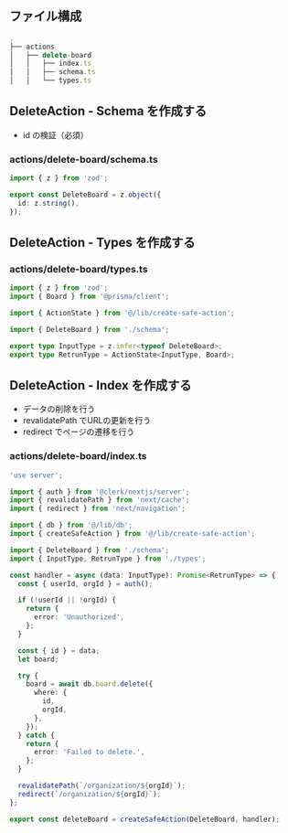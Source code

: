 ## ファイル構成

```ts
.
├── actions
│   ├── delete-board
│   │   ├── index.ts
│   │   ├── schema.ts
│   │   └── types.ts
```

## DeleteAction - Schema を作成する

- id の検証（必須）

### actions/delete-board/schema.ts

```ts
import { z } from 'zod';

export const DeleteBoard = z.object({
  id: z.string(),
});
```

## DeleteAction - Types を作成する

### actions/delete-board/types.ts

```ts
import { z } from 'zod';
import { Board } from '@prisma/client';

import { ActionState } from '@/lib/create-safe-action';

import { DeleteBoard } from './schema';

export type InputType = z.infer<typeof DeleteBoard>;
export type RetrunType = ActionState<InputType, Board>;
```

## DeleteAction - Index を作成する

- データの削除を行う
- revalidatePath でURLの更新を行う
- redirect でページの遷移を行う

### actions/delete-board/index.ts

```ts
'use server';

import { auth } from '@clerk/nextjs/server';
import { revalidatePath } from 'next/cache';
import { redirect } from 'next/navigation';

import { db } from '@/lib/db';
import { createSafeAction } from '@/lib/create-safe-action';

import { DeleteBoard } from './schema';
import { InputType, RetrunType } from './types';

const handler = async (data: InputType): Promise<RetrunType> => {
  const { userId, orgId } = auth();

  if (!userId || !orgId) {
    return {
      error: 'Unauthorized',
    };
  }

  const { id } = data;
  let board;

  try {
    board = await db.board.delete({
      where: {
        id,
        orgId,
      },
    });
  } catch {
    return {
      error: 'Failed to delete.',
    };
  }

  revalidatePath(`/organization/${orgId}`);
  redirect(`/organization/${orgId}`);
};

export const deleteBoard = createSafeAction(DeleteBoard, handler);
```